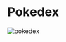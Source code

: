 # Pokedex
![pokedex](https://github.com/JereSch8/Pokedex/assets/58143759/d53e9a51-86bd-4708-9ffa-df9dda159d51)
